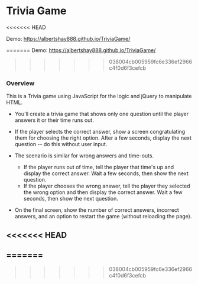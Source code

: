 # Trivia Game
<<<<<<< HEAD

Demo: https://albertshay888.github.io/TriviaGame/

=======
Demo: https://albertshay888.github.io/TriviaGame/
>>>>>>> 038004cb005959fc6e336ef2966c4f0d6f3cefcb
### Overview
This is a Trivia game using JavaScript for the logic and jQuery to manipulate HTML.

* You'll create a trivia game that shows only one question until the player answers it or their time runs out.

* If the player selects the correct answer, show a screen congratulating them for choosing the right option. After a few seconds, display the next question -- do this without user input.

* The scenario is similar for wrong answers and time-outs.
  * If the player runs out of time, tell the player that time's up and display the correct answer. Wait a few seconds, then show the next question.
  * If the player chooses the wrong answer, tell the player they selected the wrong option and then display the correct answer. Wait a few seconds, then show the next question.

* On the final screen, show the number of correct answers, incorrect answers, and an option to restart the game (without reloading the page).

<<<<<<< HEAD
-------
=======
-------
>>>>>>> 038004cb005959fc6e336ef2966c4f0d6f3cefcb
